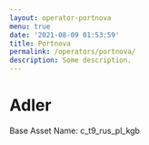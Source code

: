 ```yaml
---
layout: operator-portnova
menu: true
date: '2021-08-09 01:53:59'
title: Portnova
permalink: /operators/portnova/
description: Some description.
---
```


# Adler

Base Asset Name: c_t9_rus_pl_kgb